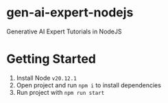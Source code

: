# gen-ai-expert-nodejs

Generative AI Expert Tutorials in NodeJS

# Getting Started

1. Install Node `v20.12.1`
2. Open project and run `npm i` to install dependencies
3. Run project with `npm run start`
